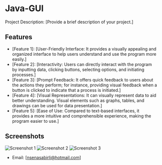 # Java-GUI

Project Description: [Provide a brief description of your project.]

## Features

- [Feature 1]: [User-Friendly Interface: It provides a visually appealing and organized interface to help users understand and use the program more easily.]
- [Feature 2]: [Interactivity: Users can directly interact with the program by inputting data, clicking buttons, selecting options, and initiating processes.]
- [Feature 3]: [Prompt Feedback: It offers quick feedback to users about the actions they perform; for instance, providing visual feedback when a button is clicked to indicate that a process is initiated.]
- [Feature 4]: [Visual Representations: It can visually represent data to aid better understanding. Visual elements such as graphs, tables, and drawings can be used for data presentation.]
- [Feature 5]: [Ease of Use: Compared to text-based interfaces, it provides a more intuitive and comprehensible experience, making the program easier to use.]

## Screenshots

![Screenshot 1](file:///Users/nahidesenasabirli/Downloads/WhatsApp%20Image%202023-07-23%20at%2013.38.54.jpeg)
![Screenshot 2](file:///Users/nahidesenasabirli/Downloads/WhatsApp%20Image%202023-07-23%20at%2013.39.51.jpeg)
![Screenshot 3](file:///Users/nahidesenasabirli/Downloads/WhatsApp%20Image%202023-07-23%20at%2013.40.12.jpeg)


- Email: [nsenasabirli@hotmail.com]




